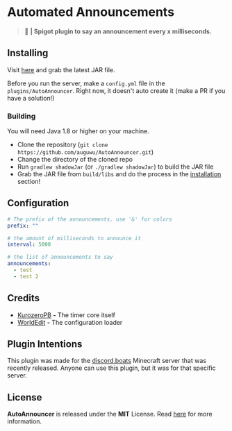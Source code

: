 # Automated Announcements
> :speech_balloon: **| Spigot plugin to say an announcement every x milliseconds.**

## Installing
Visit [here](https://github.com/auguwu/AutoAnnouncer/releases) and grab the latest JAR file.

Before you run the server, make a `config.yml` file in the `plugins/AutoAnnouncer`. Right now, it doesn't auto create it (make a PR if you have a solution!)

### Building
You will need Java 1.8 or higher on your machine.

- Clone the repository (``git clone https://github.com/auguwu/AutoAnnouncer.git``)
- Change the directory of the cloned repo
- Run `gradlew shadowJar` (or `./gradlew shadowJar`) to build the JAR file
- Grab the JAR file from `build/libs` and do the process in the [installation](#installing) section!

## Configuration
```yaml
# The prefix of the announcements, use '&' for colors
prefix: ""

# the amount of milliseconds to announce it
interval: 5000

# the list of announcements to say
announcements:
  - test
  - test 2
```

## Credits
- [KurozeroPB](https://github.com/KurozeroPB) **-** The timer core itself
- [WorldEdit](https://github.com/EngineHub) **-** The configuration loader

## Plugin Intentions
This plugin was made for the [discord.boats](https://discord.boats) Minecraft server that was recently released. Anyone can use this plugin, but it was for that specific server.

## License
**AutoAnnouncer** is released under the **MIT** License. Read [here](/LICENSE) for more information.